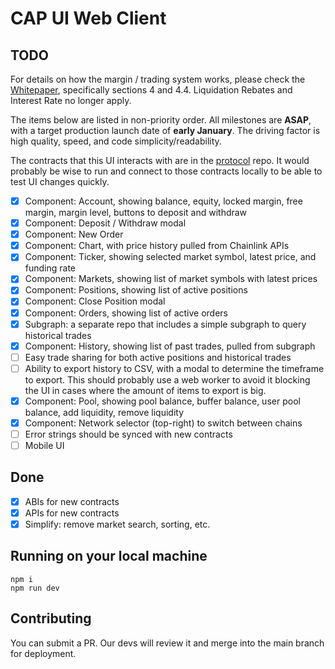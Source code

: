 # CAP UI Web Client

## TODO

For details on how the margin / trading system works, please check the [Whitepaper](https://www.cap.finance/whitepaper.pdf), specifically sections 4 and 4.4. Liquidation Rebates and Interest Rate no longer apply.

The items below are listed in non-priority order. All milestones are **ASAP**, with a target production launch date of **early January**. The driving factor is high quality, speed, and code simplicity/readability.

The contracts that this UI interacts with are in the [protocol](https://github.com/capofficial/protocol) repo. It would probably be wise to run and connect to those contracts locally to be able to test UI changes quickly.

- [x] Component: Account, showing balance, equity, locked margin, free margin, margin level, buttons to deposit and withdraw
- [x] Component: Deposit / Withdraw modal
- [x] Component: New Order
- [x] Component: Chart, with price history pulled from Chainlink APIs
- [x] Component: Ticker, showing selected market symbol, latest price, and funding rate
- [x] Component: Markets, showing list of market symbols with latest prices
- [x] Component: Positions, showing list of active positions
- [x] Component: Close Position modal
- [x] Component: Orders, showing list of active orders
- [x] Subgraph: a separate repo that includes a simple subgraph to query historical trades
- [x] Component: History, showing list of past trades, pulled from subgraph
- [ ] Easy trade sharing for both active positions and historical trades
- [ ] Ability to export history to CSV, with a modal to determine the timeframe to export. This should probably use a web worker to avoid it blocking the UI in cases where the amount of items to export is big.
- [x] Component: Pool, showing pool balance, buffer balance, user pool balance, add liquidity, remove liquidity
- [x] Component: Network selector (top-right) to switch between chains
- [ ] Error strings should be synced with new contracts
- [ ] Mobile UI

## Done

- [x] ABIs for new contracts
- [x] APIs for new contracts
- [x] Simplify: remove market search, sorting, etc.

## Running on your local machine

```
npm i
npm run dev
```

## Contributing

You can submit a PR. Our devs will review it and merge into the main branch for deployment.